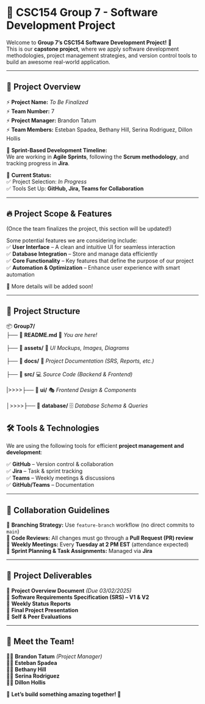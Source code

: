 # 🚀 CSC154 Group 7 - Software Development Project  

Welcome to **Group 7’s CSC154 Software Development Project!** 🎉  
This is our **capstone project**, where we apply software development methodologies, project management strategies, and version control tools to build an awesome real-world application.  

---

## 📌 **Project Overview**  
⚡ **Project Name:** *To Be Finalized*  
⚡ **Team Number:** 7  
⚡ **Project Manager:** Brandon Tatum  
⚡ **Team Members:** Esteban Spadea, Bethany Hill, Serina Rodriguez, Dillon Hollis  

📅 **Sprint-Based Development Timeline:**  
We are working in **Agile Sprints**, following the **Scrum methodology**, and tracking progress in **Jira**.  

👀 **Current Status:**  
✅ Project Selection: *In Progress*  
✅ Tools Set Up: **GitHub, Jira, Teams for Collaboration**  

---

## 🔥 **Project Scope & Features**  
(Once the team finalizes the project, this section will be updated!)  

Some potential features we are considering include:  
✅ **User Interface** – A clean and intuitive UI for seamless interaction  
✅ **Database Integration** – Store and manage data efficiently  
✅ **Core Functionality** – Key features that define the purpose of our project  
✅ **Automation & Optimization** – Enhance user experience with smart automation  

🚀 More details will be added soon!  

---

## 📂 Project Structure  

📦 **Group7/**  
├── 📄 **README.md** 📌 *You are here!* <br>  
├── 📁 **assets/** 🎨 *UI Mockups, Images, Diagrams* <br>  
├── 📁 **docs/** 📜 *Project Documentation (SRS, Reports, etc.)* <br>  
├── 📁 **src/** 💻 *Source Code (Backend & Frontend)* <br>  
|>>>>├── 📁 **ui/** 🎭 *Frontend Design & Components* <br>  
│>>>>├── 📁 **database/** 🗄 *Database Schema & Queries*  

## 🛠 **Tools & Technologies**  
We are using the following tools for efficient **project management and development**:  

✅ **GitHub** – Version control & collaboration  
✅ **Jira** – Task & sprint tracking  
✅ **Teams** – Weekly meetings & discussions  
✅ **GitHub/Teams** – Documentation  

---

## 📢 **Collaboration Guidelines**  
🔹 **Branching Strategy:** Use `feature-branch` workflow (no direct commits to `main`)  
🔹 **Code Reviews:** All changes must go through a **Pull Request (PR) review**  
🔹 **Weekly Meetings:** Every **Tuesday at 2 PM EST** (attendance expected)  
🔹 **Sprint Planning & Task Assignments:** Managed via **Jira**  

---

## 📜 **Project Deliverables**  
📝 **Project Overview Document** *(Due 03/02/2025)*  
📝 **Software Requirements Specification (SRS) – V1 & V2**  
📝 **Weekly Status Reports**  
🎤 **Final Project Presentation**  
📌 **Self & Peer Evaluations**  

---

## 🤝 **Meet the Team!**  
👨‍💻 **Brandon Tatum** *(Project Manager)*  
👨‍💻 **Esteban Spadea**  
👩‍💻 **Bethany Hill**  
👩‍💻 **Serina Rodriguez**  
👨‍💻 **Dillon Hollis**  

🎯 **Let’s build something amazing together! 🚀**  
